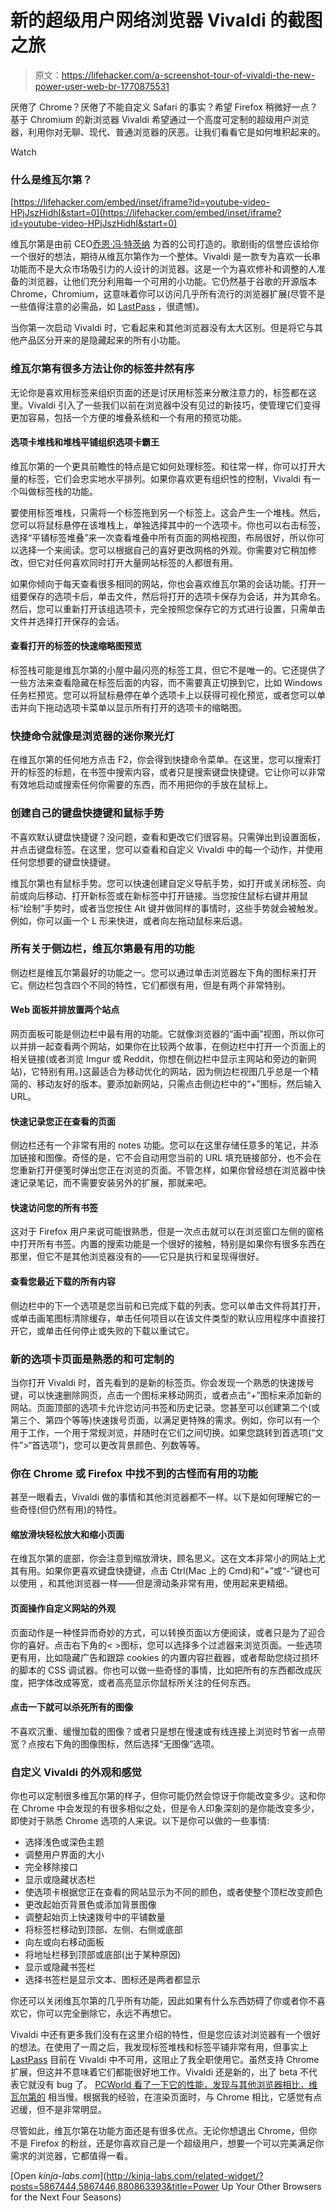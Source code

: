 # 新的超级用户网络浏览器 Vivaldi 的截图之旅

> 原文：<https://lifehacker.com/a-screenshot-tour-of-vivaldi-the-new-power-user-web-br-1770875531>

厌倦了 Chrome？厌倦了不能自定义 Safari 的事实？希望 Firefox 稍微好一点？基于 Chromium 的新浏览器 Vivaldi 希望通过一个高度可定制的超级用户浏览器，利用你对无聊、现代、普通浏览器的厌恶。让我们看看它是如何堆积起来的。

Watch

### 什么是维瓦尔第？

 [https://lifehacker.com/embed/inset/iframe?id=youtube-video-HPjJszHidhI&start=0](https://lifehacker.com/embed/inset/iframe?id=youtube-video-HPjJszHidhI&start=0) 

维瓦尔第是由前 CEO[乔恩·冯·特茨纳](https://en.wikipedia.org/wiki/Jon_Stephenson_von_Tetzchner) 为首的公司打造的。歌剧街的信誉应该给你一个很好的想法，期待从维瓦尔第作为一个整体。Vivaldi 是一款专为喜欢一长串功能而不是大众市场吸引力的人设计的浏览器。这是一个为喜欢修补和调整的人准备的浏览器，让他们充分利用每一个可用的小功能。它仍然基于谷歌的开源版本 Chrome，Chromium，这意味着你可以访问几乎所有流行的浏览器扩展(尽管不是一些值得注意的必需品，如 [LastPass](https://lastpass.com/) ，很遗憾)。

当你第一次启动 Vivaldi 时，它看起来和其他浏览器没有太大区别。但是将它与其他产品区分开来的是隐藏起来的所有小功能。

### 维瓦尔第有很多方法让你的标签井然有序

无论你是喜欢用标签来组织页面的还是讨厌用标签来分散注意力的，标签都在这里。Vivaldi 引入了一些我们以前在浏览器中没有见过的新技巧，使管理它们变得更加容易，包括一个方便的堆叠系统和一个有用的预览功能。

#### 选项卡堆栈和堆栈平铺组织选项卡霸王

维瓦尔第的一个更具前瞻性的特点是它如何处理标签。和往常一样，你可以打开大量的标签，它们会忠实地水平排列。如果你喜欢更有组织性的控制，Vivaldi 有一个叫做标签栈的功能。

要使用标签堆栈，只需将一个标签拖到另一个标签上。这会产生一个堆栈。然后，您可以将鼠标悬停在该堆栈上，单独选择其中的一个选项卡。你也可以右击标签，选择“平铺标签堆叠”来一次查看堆叠中所有页面的网格视图，布局很好，所以你可以选择一个来阅读。您可以根据自己的喜好更改网格的外观。你需要对它稍加修改，但它对任何喜欢同时打开大量网站标签的人都很有用。

如果你倾向于每天查看很多相同的网站，你也会喜欢维瓦尔第的会话功能。打开一组要保存的选项卡后，单击文件，然后将打开的选项卡保存为会话，并为其命名。然后，您可以重新打开该组选项卡，完全按照您保存它的方式进行设置，只需单击文件并选择打开保存的会话。

#### 查看打开的标签的快速缩略图预览

标签栈可能是维瓦尔第的小屋中最闪亮的标签工具，但它不是唯一的。它还提供了一些方法来查看隐藏在标签后面的内容，而不需要真正切换到它，比如 Windows 任务栏预览。您可以将鼠标悬停在单个选项卡上以获得可视化预览，或者您可以单击并向下拖动选项卡菜单以显示所有打开的选项卡的缩略图。

### 快捷命令就像是浏览器的迷你聚光灯

在维瓦尔第的任何地方点击 F2，你会得到快捷命令菜单。在这里，您可以搜索打开的标签的标题，在书签中搜索内容，或者只是搜索键盘快捷键。它让你可以非常有效地启动或搜索任何你需要的东西，而不用把你的手放在鼠标上。

### 创建自己的键盘快捷键和鼠标手势

不喜欢默认键盘快捷键？没问题，查看和更改它们很容易。只需弹出到设置面板，并点击键盘标签。在这里，您可以查看和自定义 Vivaldi 中的每一个动作，并使用任何您想要的键盘快捷键。

维瓦尔第也有鼠标手势。您可以快速创建自定义导航手势，如打开或关闭标签、向前或向后移动、打开新标签或在新标签中打开链接。当您按住鼠标右键并用鼠标“绘制”手势时，或者当您按住 Alt 键并做同样的事情时，这些手势就会被触发。例如，你可以画一个 L 形来快进，或者向左拖动鼠标来后退。

### 所有关于侧边栏，维瓦尔第最有用的功能

侧边栏是维瓦尔第最好的功能之一。您可以通过单击浏览器左下角的图标来打开它。侧边栏包含四个不同的特性，它们都很有用，但是有两个非常特别。

#### Web 面板并排放置两个站点

网页面板可能是侧边栏中最有用的功能。它就像浏览器的“画中画”视图，所以你可以并排一起查看两个网站，如果你在比较两个故事，在侧边栏中打开一个页面上的相关链接(或者浏览 Imgur 或 Reddit，你想在侧边栏中显示主网站和旁边的新网站)，它特别有用。)这最适合为移动优化的网站，因为侧边栏视图几乎总是一个精简的、移动友好的版本。要添加新网站，只需点击侧边栏中的“+”图标，然后输入 URL。

#### **快速记录您正在查看的页面**

侧边栏还有一个非常有用的 notes 功能。您可以在这里存储任意多的笔记，并添加链接和图像。奇怪的是，它不会自动用您当前的 URL 填充链接部分，也不会在您重新打开便笺时弹出您正在浏览的页面。不管怎样，如果你曾经想在浏览器中快速记录笔记，而不需要安装另外的扩展，那就来吧。

#### 快速访问您的所有书签

这对于 Firefox 用户来说可能很熟悉，但是一次点击就可以在浏览窗口左侧的窗格中打开所有书签。内置的搜索功能是一个很好的接触，特别是如果你有很多东西在那里，但它不是其他浏览器没有的——它只是执行和呈现得很好。

#### 查看您最近下载的所有内容

侧边栏中的下一个选项是您当前和已完成下载的列表。您可以单击文件将其打开，或单击画笔图标清除缓存，单击任何项目以在该文件类型的默认应用程序中直接打开它，或单击任何停止或失败的下载以重试它。

### 新的选项卡页面是熟悉的和可定制的

当你打开 Vivaldi 时，首先看到的是新的标签页。你会发现一个熟悉的快速拨号键，可以快速删除网页，点击一个图标来移动网页，或者点击“+”图标来添加新的网站。页面顶部的选项卡允许您访问书签和历史记录。您甚至可以创建第二个(或第三个、第四个等等)快速拨号页面，以满足更特殊的需求。例如，你可以有一个用于工作，一个用于常规浏览，并随时在它们之间切换。如果您跳转到首选项(“文件”>“首选项”)，您可以更改背景颜色、列数等等。

### 你在 Chrome 或 Firefox 中找不到的古怪而有用的功能

甚至一眼看去，Vivaldi 做的事情和其他浏览器都不一样。以下是如何理解它的一些奇怪(但仍然有用)的特性。

#### 缩放滑块轻松放大和缩小页面

在维瓦尔第的底部，你会注意到缩放滑块，顾名思义。这在文本非常小的网站上尤其有用。如果你更喜欢键盘快捷键，点击 Ctrl(Mac 上的 Cmd)和“+”或“-”键也可以使用 ，和其他浏览器一样——但是滑动条非常有用，使用起来更精细。

#### 页面操作自定义网站的外观

页面动作是一种怪异而奇妙的方式，可以转换页面以方便阅读，或者只是为了迎合你的喜好。点击右下角的< >图标，您可以选择多个过滤器来浏览页面。一些选项更有用，比如隐藏广告和跟踪 cookies 的内置内容拦截器，或者帮助您绕过损坏的脚本的 CSS 调试器。你也可以做一些奇怪的事情，比如把所有的东西都改成灰度，把字体改成等宽，或者高亮显示你鼠标所关注的任何东西。

#### 点击一下就可以杀死所有的图像

不喜欢沉重、缓慢加载的图像？或者只是想在慢速或有线连接上浏览时节省一点带宽？点按右下角的图像图标，然后选择“无图像”选项。

### 自定义 Vivaldi 的外观和感觉

你也可以定制很多维瓦尔第的样子，但你可能仍然会惊讶于你能改变多少。这和你在 Chrome 中会发现的有很多相似之处，但是令人印象深刻的是你能改变多少，即使对于熟悉 Chrome 选项的人来说。以下是你可以做的一些事情:

*   选择浅色或深色主题
*   调整用户界面的大小
*   完全移除接口
*   显示或隐藏状态栏
*   使选项卡根据您正在查看的网站显示为不同的颜色，或者使整个顶栏改变颜色
*   更改起始页背景色或添加背景图像
*   调整起始页上快速拨号中的平铺数量
*   将标签栏移动到顶部、左侧、右侧或底部
*   向左或向右移动面板
*   将地址栏移到顶部或底部(出于某种原因)
*   显示或隐藏书签栏
*   选择书签栏是显示文本、图标还是两者都显示

你还可以关闭维瓦尔第的几乎所有功能，因此如果有什么东西妨碍了你或者你不喜欢它，你可以完全删除它，永远不再想它。

Vivaldi 中还有更多我们没有在这里介绍的特性，但是您应该对浏览器有一个很好的想法。在使用了一周之后，我发现标签堆栈和标签平铺非常有用，但事实上 [LastPass](https://lastpass.com/getlastpass.php?mcomb=sa8Igu52I%7C73675867367%7Clastpass%7Ce%7Ci8rbbhb5l0%7Cc&gclid=Cj0KEQjw3Le4BRDxx5bk4aDn9t4BEiQAfmxQGd3CtWo6RNfnoU7Vl2UFs9ge-XBgGcBi5BmN-S_qibkaAn2S8P8HAQ) 目前在 Vivaldi 中不可用，这阻止了我全职使用它。虽然支持 Chrome 扩展，但这并不意味着它们都能很好地工作。Vivaldi 还是新的，出了 beta 不代表它就没有 bug 了。 [PCWorld 看了一下它的性能，发现与其他浏览器相比，维瓦尔第的](http://www.pcworld.com/article/3052560/browsers/vivaldi-browser-review-powerful-features-outshine-slightly-sluggish-performance.html) 相当慢。根据我的经验，在渲染页面时，与 Chrome 相比，它感觉有点迟缓，但不是非常明显。

尽管如此，维瓦尔第在功能方面还是有很多优点。无论你想退出 Chrome，但你不是 Firefox 的粉丝，还是你喜欢自己是一个超级用户，想要一个可以完美满足你需求的浏览器，它都值得一看。

[Open *kinja-labs.com*](http://kinja-labs.com/related-widget/?posts=5867444,5867446,880863393&title=Power Up Your Other Browsers for the Next Four Seasons)